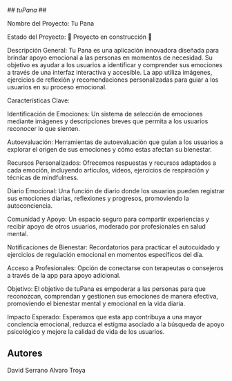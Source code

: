 
<em> ## tuPana </em>##

Nombre del Proyecto: Tu Pana

Estado del Proyecto:
:construction: Proyecto en construcción :construction:

Descripción General: Tu Pana es una aplicación innovadora diseñada para brindar apoyo emocional a las personas en momentos de necesidad. Su objetivo es ayudar a los usuarios a identificar y comprender sus emociones a través de una interfaz interactiva y accesible. La app utiliza imágenes, ejercicios de reflexión y recomendaciones personalizadas para guiar a los usuarios en su proceso emocional.

Características Clave:

Identificación de Emociones:
        Un sistema de selección de emociones mediante imágenes y descripciones breves que permita a los usuarios reconocer lo que sienten.

Autoevaluación:
        Herramientas de autoevaluación que guían a los usuarios a explorar el origen de sus emociones y cómo estas afectan su bienestar.

Recursos Personalizados:
        Ofrecemos respuestas y recursos adaptados a cada emoción, incluyendo artículos, videos, ejercicios de respiración y técnicas de mindfulness.

Diario Emocional:
        Una función de diario donde los usuarios pueden registrar sus emociones diarias, reflexiones y progresos, promoviendo la autoconciencia.

Comunidad y Apoyo:
        Un espacio seguro para compartir experiencias y recibir apoyo de otros usuarios, moderado por profesionales en salud mental.

Notificaciones de Bienestar:
        Recordatorios para practicar el autocuidado y ejercicios de regulación emocional en momentos específicos del día.

Acceso a Profesionales:
        Opción de conectarse con terapeutas o consejeros a través de la app para apoyo adicional.

Objetivo: El objetivo de tuPana es empoderar a las personas para que reconozcan, comprendan y gestionen sus emociones de manera efectiva, promoviendo el bienestar mental y emocional en la vida diaria.

Impacto Esperado: Esperamos que esta app contribuya a una mayor conciencia emocional, reduzca el estigma asociado a la búsqueda de apoyo psicológico y mejore la calidad de vida de los usuarios.

## Autores
David Serrano 
Alvaro Troya 
